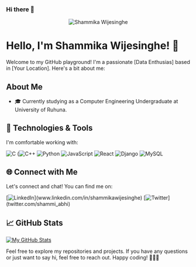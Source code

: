 ### Hi there 👋
<div align="center">
  <img src="https://your-image-url.com/your-image.jpg" alt="Shammika Wijesinghe" />
</div>

# Hello, I'm Shammika Wijesinghe! 👋

Welcome to my GitHub playground! I'm a passionate [Data Enthusias] based in [Your Location]. Here's a bit about me:

## About Me

- 🎓 Currently studying as a Computer Engineering Undergraduate at University of Ruhuna.

## 🔧 Technologies & Tools

I'm comfortable working with:

![C]([https://img.shields.io/badge/Python-3776AB?style=flat-square&logo=python&logoColor=white](https://github.com/bablubambal/All_logo_and_pictures/blob/main/programming%20languages/c.svg))
(![C++](https://img.shields.io/badge/Python-3776AB?style=flat-square&logo=python&logoColor=white)
![Python]([https://img.shields.io/badge/Python-3776AB?style=flat-square&logo=python&logoColor=white](https://github.com/bablubambal/All_logo_and_pictures/blob/main/programming%20languages/python.svg))
![JavaScript]([https://img.shields.io/badge/JavaScript-F7DF1E?style=flat-square&logo=javascript&logoColor=black](https://github.com/bablubambal/All_logo_and_pictures/blob/main/programming%20languages/javascript.svg))
![React](https://img.shields.io/badge/React-61DAFB?style=flat-square&logo=react&logoColor=white)
![Django](https://img.shields.io/badge/Django-092E20?style=flat-square&logo=django&logoColor=white)
![MySQL](https://img.shields.io/badge/MySQL-4479A1?style=flat-square&logo=mysql&logoColor=white)

## 🌐 Connect with Me

Let's connect and chat! You can find me on:

[![LinkedIn]([https://img.shields.io/badge/LinkedIn-0077B5?style=for-the-badge&logo=linkedin&logoColor=white](https://github.com/bablubambal/All_logo_and_pictures/blob/main/social%20icons/linkedin.svg))](www.linkedin.com/in/shammikawijesinghe)
[![Twitter]([https://img.shields.io/badge/Twitter-1DA1F2?style=for-the-badge&logo=twitter&logoColor=white](https://github.com/bablubambal/All_logo_and_pictures/blob/main/social%20icons/twitter.svg))](twitter.com/shammi_abhi)


## 📈 GitHub Stats

[![My GitHub Stats](https://github-readme-stats.vercel.app/api?shux360=shux360&count_private=true&show_icons=true&theme=radical)](https://github.com/shux360)


Feel free to explore my repositories and projects. If you have any questions or just want to say hi, feel free to reach out. Happy coding! 👩‍💻🚀

<!--
**shux360/shux360** is a ✨ _special_ ✨ repository because its `README.md` (this file) appears on your GitHub profile.

Here are some ideas to get you started:

- 🔭 I’m currently working on ...
- 🌱 I’m currently learning ...
- 👯 I’m looking to collaborate on ...
- 🤔 I’m looking for help with ...
- 💬 Ask me about ...
- 📫 How to reach me: ...
- 😄 Pronouns: ...
- ⚡ Fun fact: ...
-->
